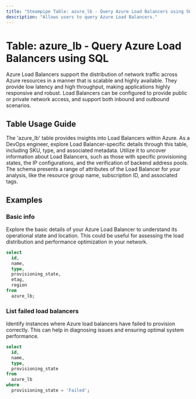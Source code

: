 ```yaml
---
title: "Steampipe Table: azure_lb - Query Azure Load Balancers using SQL"
description: "Allows users to query Azure Load Balancers."
---
```


# Table: azure_lb - Query Azure Load Balancers using SQL

Azure Load Balancers support the distribution of network traffic across Azure resources in a manner that is scalable and highly available. They provide low latency and high throughput, making applications highly responsive and robust. Load Balancers can be configured to provide public or private network access, and support both inbound and outbound scenarios.

## Table Usage Guide

The 'azure_lb' table provides insights into Load Balancers within Azure. As a DevOps engineer, explore Load Balancer-specific details through this table, including SKU, type, and associated metadata. Utilize it to uncover information about Load Balancers, such as those with specific provisioning states, the IP configurations, and the verification of backend address pools. The schema presents a range of attributes of the Load Balancer for your analysis, like the resource group name, subscription ID, and associated tags.

## Examples

### Basic info
Explore the basic details of your Azure Load Balancer to understand its operational state and location. This could be useful for assessing the load distribution and performance optimization in your network.

```sql
select
  id,
  name,
  type,
  provisioning_state,
  etag,
  region
from
  azure_lb;
```

### List failed load balancers
Identify instances where Azure load balancers have failed to provision correctly. This can help in diagnosing issues and ensuring optimal system performance.

```sql
select
  id,
  name,
  type,
  provisioning_state
from
  azure_lb
where
  provisioning_state = 'Failed';
```